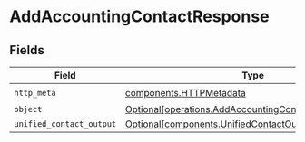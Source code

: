 # AddAccountingContactResponse


## Fields

| Field                                                                                                                | Type                                                                                                                 | Required                                                                                                             | Description                                                                                                          |
| -------------------------------------------------------------------------------------------------------------------- | -------------------------------------------------------------------------------------------------------------------- | -------------------------------------------------------------------------------------------------------------------- | -------------------------------------------------------------------------------------------------------------------- |
| `http_meta`                                                                                                          | [components.HTTPMetadata](../../models/components/httpmetadata.md)                                                   | :heavy_check_mark:                                                                                                   | N/A                                                                                                                  |
| `object`                                                                                                             | [Optional[operations.AddAccountingContactResponseBody]](../../models/operations/addaccountingcontactresponsebody.md) | :heavy_minus_sign:                                                                                                   | N/A                                                                                                                  |
| `unified_contact_output`                                                                                             | [Optional[components.UnifiedContactOutput]](../../models/components/unifiedcontactoutput.md)                         | :heavy_minus_sign:                                                                                                   | N/A                                                                                                                  |